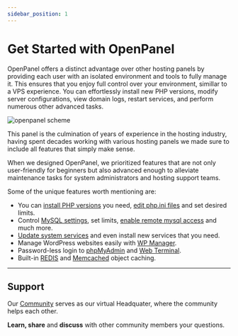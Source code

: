 ```yaml
---
sidebar_position: 1
---
```


# Get Started with OpenPanel

OpenPanel offers a distinct advantage over other hosting panels by providing each user with an isolated environment and tools to fully manage it. This ensures that you enjoy full control over your environment, simillar to a VPS experience. You can effortlessly install new PHP versions, modify server configurations, view domain logs, restart services, and perform numerous other advanced tasks.

![openpanel scheme](/img/admin/openpanel_scheme.png)

This panel is the culmination of years of experience in the hosting industry, having spent decades working with various hosting panels we  made sure to include all features that simply make sense.

When we designed OpenPanel, we prioritized features that are not only user-friendly for beginners but also advanced enough to alleviate maintenance tasks for system administrators and hosting support teams.


Some of the unique features worth mentioning are:


- You can [install PHP versions](/docs/panel/advanced/server_settings#install-php-version) you need, [edit php.ini files](/docs/panel/advanced/server_settings#phpini-editor) and set desired limits.
- Control [MySQL settings](/docs/panel/advanced/server_settings#mysql-settings), set limits, [enable remote mysql access](/docs/panel/databases/remote) and much more.
- [Update system services](/docs/panel/advanced/server_settings#service-status) and even install new services that you need.
- Manage WordPress websites easily with [WP Manager](/docs/panel/applications/wordpress).
- Password-less login to [phpMyAdmin](/docs/panel/databases/phpmyadmin) and [Web Terminal](/docs/panel/advanced/terminal).
- Built-in [REDIS](/docs/panel/caching/Redis) and [Memcached](/docs/panel/caching/Memcached) object caching.

---

## Support

Our [Community](https://community.openpanel.co/) serves as our virtual Headquater, where the community helps each other.

**Learn, share** and **discuss** with other community members your questions.
